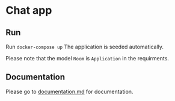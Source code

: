 # Chat app

## Run

Run `docker-compose up`
The application is seeded automatically.

Please note that the model `Room` is `Application` in the requirments.
## Documentation 

Please go to [documentation.md](https://github.com/AhmedTayel/chat_app_/blob/main/documentation.md) for documentation.
